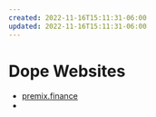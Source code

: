 ```yaml
---
created: 2022-11-16T15:11:31-06:00
updated: 2022-11-16T15:11:31-06:00
---
```

# Dope Websites
- [premix.finance](https://www.premix.finance/)
- 